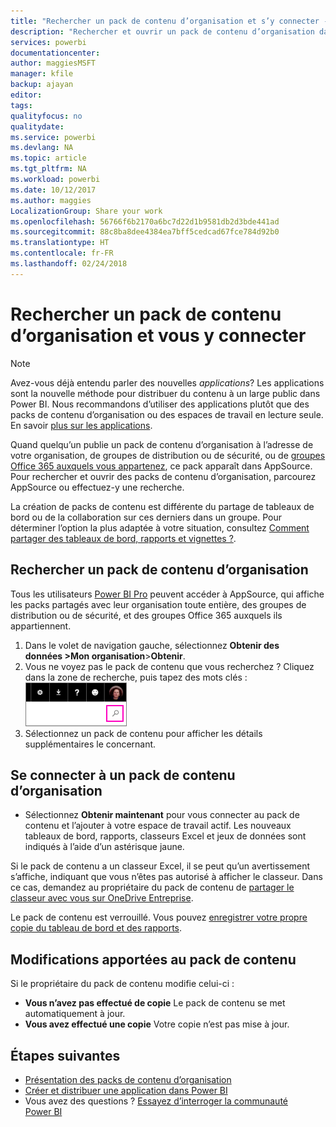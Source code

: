 ```yaml
---
title: "Rechercher un pack de contenu d’organisation et s’y connecter - Power BI"
description: "Rechercher et ouvrir un pack de contenu d’organisation dans Power BI"
services: powerbi
documentationcenter: 
author: maggiesMSFT
manager: kfile
backup: ajayan
editor: 
tags: 
qualityfocus: no
qualitydate: 
ms.service: powerbi
ms.devlang: NA
ms.topic: article
ms.tgt_pltfrm: NA
ms.workload: powerbi
ms.date: 10/12/2017
ms.author: maggies
LocalizationGroup: Share your work
ms.openlocfilehash: 56766f6b2170a6bc7d22d1b9581db2d3bde441ad
ms.sourcegitcommit: 88c8ba8dee4384ea7bff5cedcad67fce784d92b0
ms.translationtype: HT
ms.contentlocale: fr-FR
ms.lasthandoff: 02/24/2018
---
```

# <a name="find-and-connect-to-an-organizational-content-pack"></a>Rechercher un pack de contenu d’organisation et vous y connecter
> [!NOTE]
> Avez-vous déjà entendu parler des nouvelles *applications*? Les applications sont la nouvelle méthode pour distribuer du contenu à un large public dans Power BI. Nous recommandons d’utiliser des applications plutôt que des packs de contenu d’organisation ou des espaces de travail en lecture seule. En savoir [plus sur les applications](service-install-use-apps.md).
> 
> 

Quand quelqu’un publie un pack de contenu d’organisation à l’adresse de votre organisation, de groupes de distribution ou de sécurité, ou de [groupes Office 365 auxquels vous appartenez](https://support.office.com/article/Create-a-group-in-Office-365-7124dc4c-1de9-40d4-b096-e8add19209e9), ce pack apparaît dans AppSource.  Pour rechercher et ouvrir des packs de contenu d’organisation, parcourez AppSource ou effectuez-y une recherche.

La création de packs de contenu est différente du partage de tableaux de bord ou de la collaboration sur ces derniers dans un groupe. Pour déterminer l’option la plus adaptée à votre situation, consultez [Comment partager des tableaux de bord, rapports et vignettes ?](service-how-to-collaborate-distribute-dashboards-reports.md).

## <a name="find-an-organizational-content-pack"></a>Rechercher un pack de contenu d’organisation
Tous les utilisateurs [Power BI Pro](https://powerbi.microsoft.com/pricing) peuvent accéder à AppSource, qui affiche les packs partagés avec leur organisation toute entière, des groupes de distribution ou de sécurité, et des groupes Office 365 auxquels ils appartiennent.  

1. Dans le volet de navigation gauche, sélectionnez **Obtenir des données \>Mon organisation**\>**Obtenir**.
2. Vous ne voyez pas le pack de contenu que vous recherchez ? Cliquez dans la zone de recherche, puis tapez des mots clés :  
    ![](media/service-organizational-content-pack-find-and-open/cp_searchbox.png)
3. Sélectionnez un pack de contenu pour afficher les détails supplémentaires le concernant.

## <a name="connect-to-an-organizational-content-pack"></a>Se connecter à un pack de contenu d’organisation
* Sélectionnez **Obtenir maintenant** pour vous connecter au pack de contenu et l’ajouter à votre espace de travail actif. Les nouveaux tableaux de bord, rapports, classeurs Excel et jeux de données sont indiqués à l’aide d’un astérisque jaune.

Si le pack de contenu a un classeur Excel, il se peut qu’un avertissement s’affiche, indiquant que vous n’êtes pas autorisé à afficher le classeur. Dans ce cas, demandez au propriétaire du pack de contenu de [partager le classeur avec vous sur OneDrive Entreprise](https://support.office.com/en-us/article/Share-documents-or-folders-in-Office-365-1fe37332-0f9a-4719-970e-d2578da4941c). 

Le pack de contenu est verrouillé. Vous pouvez [enregistrer votre propre copie du tableau de bord et des rapports](service-organizational-content-pack-copy-refresh-access.md). 

## <a name="changes-to-the-content-pack"></a>Modifications apportées au pack de contenu
Si le propriétaire du pack de contenu modifie celui-ci : 

* **Vous n’avez pas effectué de copie** Le pack de contenu se met automatiquement à jour.
* **Vous avez effectué une copie** Votre copie n’est pas mise à jour. 

## <a name="next-steps"></a>Étapes suivantes
* [Présentation des packs de contenu d’organisation](service-organizational-content-pack-introduction.md)  
* [Créer et distribuer une application dans Power BI](service-create-distribute-apps.md)
* Vous avez des questions ? [Essayez d’interroger la communauté Power BI](http://community.powerbi.com/)

